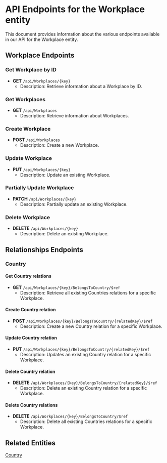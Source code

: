 # API Endpoints for the Workplace entity

This document provides information about the various endpoints available in our API for the Workplace entity.

## Workplace Endpoints

### Get Workplace by ID
- **GET** `/api/Workplaces/{key}`
  - Description: Retrieve information about a Workplace by ID.
  
### Get Workplaces
- **GET** `/api/Workplaces`
  - Description: Retrieve information about Workplaces.

### Create Workplace
- **POST** `/api/Workplaces`
  - Description: Create a new Workplace.

### Update Workplace
- **PUT** `/api/Workplaces/{key}`
  - Description: Update an existing Workplace.

### Partially Update Workplace
- **PATCH** `/api/Workplaces/{key}`
  - Description: Partially update an existing Workplace.
 
### Delete Workplace
- **DELETE** `/api/Workplaces/{key}`
  - Description: Delete an existing Workplace.

## Relationships Endpoints

### Country

#### Get Country relations
- **GET** `/api/Workplaces/{key}/BelongsToCountry/$ref`
  - Description: Retrieve all existing Countries relations for a specific Workplace.
  
#### Create Country relation
- **POST** `/api/Workplaces/{key}/BelongsToCountry/{relatedKey}/$ref`
  - Description: Create a new Country relation for a specific Workplace.
  
#### Update Country relation
- **PUT** `/api/Workplaces/{key}/BelongsToCountry/{relatedKey}/$ref`
  - Description: Updates an existing Country relation for a specific Workplace.

#### Delete Country relation
- **DELETE** `/api/Workplaces/{key}/BelongsToCountry/{relatedKey}/$ref`
  - Description: Delete an existing Country relation for a specific Workplace.

#### Delete Country relations
- **DELETE** `/api/Workplaces/{key}/BelongsToCountry/$ref`
  - Description: Delete all existing Countries relations for a specific Workplace.

## Related Entities

[Country](CountryEndpoints.md)
